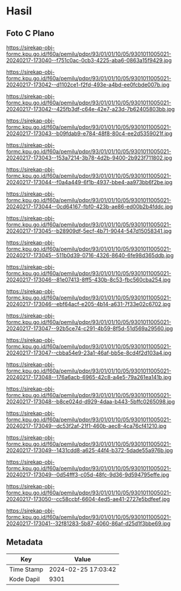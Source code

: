 # Hasil

## Foto C Plano

https://sirekap-obj-formc.kpu.go.id/f60a/pemilu/pdpr/93/01/01/10/05/9301011005021-20240217-173040--f751c0ac-0cb3-4225-aba6-0863a15f9429.jpg

https://sirekap-obj-formc.kpu.go.id/f60a/pemilu/pdpr/93/01/01/10/05/9301011005021-20240217-173042--d1102ce1-f2fd-493e-a4bd-ee0fcbde007b.jpg

https://sirekap-obj-formc.kpu.go.id/f60a/pemilu/pdpr/93/01/01/10/05/9301011005021-20240217-173042--425fb3df-c64e-42e7-a23d-7b62405803bb.jpg

https://sirekap-obj-formc.kpu.go.id/f60a/pemilu/pdpr/93/01/01/10/05/9301011005021-20240217-173043--b09fdab9-e784-48f8-80c4-ee2d5359021f.jpg

https://sirekap-obj-formc.kpu.go.id/f60a/pemilu/pdpr/93/01/01/10/05/9301011005021-20240217-173043--153a7214-3b78-4d2b-9400-2b923f711802.jpg

https://sirekap-obj-formc.kpu.go.id/f60a/pemilu/pdpr/93/01/01/10/05/9301011005021-20240217-173044--f0a4a449-6f1b-4937-bbe4-aa973bb6f2be.jpg

https://sirekap-obj-formc.kpu.go.id/f60a/pemilu/pdpr/93/01/01/10/05/9301011005021-20240217-173044--0cd64167-fbf0-423b-ae86-ed00b2b4fddc.jpg

https://sirekap-obj-formc.kpu.go.id/f60a/pemilu/pdpr/93/01/01/10/05/9301011005021-20240217-173045--b28909df-5ecf-4b71-9044-547d15058341.jpg

https://sirekap-obj-formc.kpu.go.id/f60a/pemilu/pdpr/93/01/01/10/05/9301011005021-20240217-173045--511b0d39-0716-4326-8640-6fe98d365ddb.jpg

https://sirekap-obj-formc.kpu.go.id/f60a/pemilu/pdpr/93/01/01/10/05/9301011005021-20240217-173046--81e07413-8ff5-430b-8c53-fbc560cba254.jpg

https://sirekap-obj-formc.kpu.go.id/f60a/pemilu/pdpr/93/01/01/10/05/9301011005021-20240217-173046--ebf64acf-e205-4b14-a631-7f33e02c6702.jpg

https://sirekap-obj-formc.kpu.go.id/f60a/pemilu/pdpr/93/01/01/10/05/9301011005021-20240217-173047--92b5ce74-c291-4b59-8f5d-51d569a29560.jpg

https://sirekap-obj-formc.kpu.go.id/f60a/pemilu/pdpr/93/01/01/10/05/9301011005021-20240217-173047--cbba54e9-23a1-46af-bb5e-8cd4f2d103a4.jpg

https://sirekap-obj-formc.kpu.go.id/f60a/pemilu/pdpr/93/01/01/10/05/9301011005021-20240217-173048--176a6acb-6965-42c8-a4e5-79a261ea141b.jpg

https://sirekap-obj-formc.kpu.go.id/f60a/pemilu/pdpr/93/01/01/10/05/9301011005021-20240217-173048--b8ce024d-d929-4daa-b443-5bffc0265098.jpg

https://sirekap-obj-formc.kpu.go.id/f60a/pemilu/pdpr/93/01/01/10/05/9301011005021-20240217-173049--dc53f2af-21f1-460b-aec8-4ca76cf41210.jpg

https://sirekap-obj-formc.kpu.go.id/f60a/pemilu/pdpr/93/01/01/10/05/9301011005021-20240217-173049--1431cdd8-a625-44f4-b372-5dade55a976b.jpg

https://sirekap-obj-formc.kpu.go.id/f60a/pemilu/pdpr/93/01/01/10/05/9301011005021-20240217-173049--0d54fff3-c05d-48fc-9d36-9d594795effe.jpg

https://sirekap-obj-formc.kpu.go.id/f60a/pemilu/pdpr/93/01/01/10/05/9301011005021-20240217-173050--cc58ccbf-6604-4ed5-ae41-2727e5bdfeef.jpg

https://sirekap-obj-formc.kpu.go.id/f60a/pemilu/pdpr/93/01/01/10/05/9301011005021-20240217-173041--32f81283-5b87-4060-86af-d25d1f3bbe69.jpg


## Metadata

| Key        | Value               |
| ---------- | ------------------- |
| Time Stamp | 2024-02-25 17:03:42 |
| Kode Dapil | 9301                |



